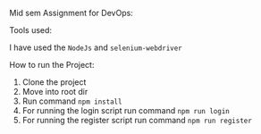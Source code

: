 Mid sem Assignment for DevOps:

Tools used:

I have used the `NodeJs` and `selenium-webdriver` 

How to run the Project:

1. Clone the project
2. Move into root dir
3. Run command `npm install` 
4. For running the login script run command `npm run login`
5. For running the register script run command `npm run register`
